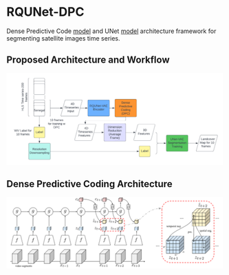 # RQUNet-DPC
 
Dense Predictive Code [model](https://github.com/TengdaHan/DPC) and UNet [model](https://github.com/jaxony/unet-pytorch) architecture framework for segmenting satellite images time series.<br>

## Proposed Architecture and Workflow
![Model Architecture](DPC_Flowchart.png) <br>

## Dense Predictive Coding Architecture
![Dense Predictive Coding](models/asset/arch.png) <br>




